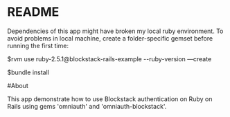 # README

Dependencies of this app might have broken my local ruby environment. To avoid problems in local machine, create a folder-specific gemset before running the first time:

$rvm use ruby-2.5.1@blockstack-rails-example --ruby-version —create

$bundle install

#About


This app demonstrate how to use Blockstack authentication on Ruby on Rails using gems 'omniauth'
and 'omniauth-blockstack'.
